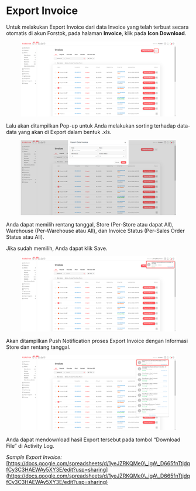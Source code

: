 # Export Invoice

Untuk melakukan Export Invoice dari data Invoice yang telah terbuat secara otomatis di akun Forstok, pada halaman **Invoice**, klik pada **Icon Download**.

<figure><img src="../../.gitbook/assets/qq1.png" alt=""><figcaption></figcaption></figure>

Lalu akan ditampilkan Pop-up untuk Anda melakukan sorting terhadap data-data yang akan di Export dalam bentuk .xls.

<figure><img src="../../.gitbook/assets/xxx2.png" alt=""><figcaption></figcaption></figure>

Anda dapat memilih rentang tanggal, Store (Per-Store atau dapat All), Warehouse (Per-Warehouse atau All), dan Invoice Status (Per-Sales Order Status atau All).

Jika sudah memilih, Anda dapat klik Save.

<figure><img src="../../.gitbook/assets/rwq3.png" alt=""><figcaption></figcaption></figure>

Akan ditampilkan Push Notification proses Export Invoice dengan Informasi Store dan rentang tanggal.

<figure><img src="../../.gitbook/assets/raw1.png" alt=""><figcaption></figcaption></figure>

Anda dapat mendownload hasil Export tersebut pada tombol “Download File” di Activity Log.

_Sample Export Invoice:_ [https://docs.google.com/spreadsheets/d/1yeJZRKQMe0\_igA\_D665fnTtjdqfCy3C3HAEWAy5XY3E/edit?usp=sharing](https://docs.google.com/spreadsheets/d/1yeJZRKQMe0\_igA\_D665fnTtjdqfCy3C3HAEWAy5XY3E/edit?usp=sharing)
